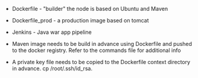 - Dockerfile - "builder" the node is based on Ubuntu and Maven
- Dockerfile_prod - a production image based on tomcat
- Jenkins - Java war app pipeline

- Maven image needs to be build in advance using Dockerfile and pushed to the docker registry. Refer to the commands file for additional info

- A private key file needs to be copied to the Dockerfile context directory in advance.
cp /root/.ssh/id_rsa.


